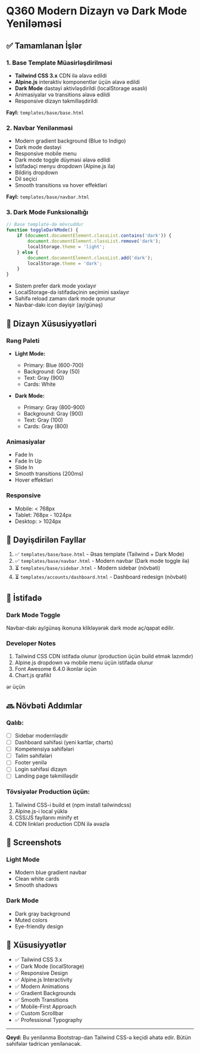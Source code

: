 # Q360 Modern Dizayn və Dark Mode Yeniləməsi

## ✅ Tamamlanan İşlər

### 1. **Base Template Müasirləşdirilməsi**
- **Tailwind CSS 3.x** CDN ilə əlavə edildi
- **Alpine.js** interaktiv komponentlər üçün əlavə edildi
- **Dark Mode** dəstəyi aktivləşdirildi (localStorage əsaslı)
- Animasiyalar və transitions əlavə edildi
- Responsive dizayn təkmilləşdirildi

**Fayl:** `templates/base/base.html`

### 2. **Navbar Yenilənməsi**
- Modern gradient background (Blue to Indigo)
- Dark mode dəstəyi
- Responsive mobile menu
- Dark mode toggle düyməsi əlavə edildi
- İstifadəçi menyu dropdown (Alpine.js ilə)
- Bildiriş dropdown
- Dil seçici
- Smooth transitions və hover effektləri

**Fayl:** `templates/base/navbar.html`

### 3. **Dark Mode Funksionallığı**
```javascript
// Base template-də mövcuddur
function toggleDarkMode() {
    if (document.documentElement.classList.contains('dark')) {
        document.documentElement.classList.remove('dark');
        localStorage.theme = 'light';
    } else {
        document.documentElement.classList.add('dark');
        localStorage.theme = 'dark';
    }
}
```

- Sistem prefer dark mode yoxlayır
- LocalStorage-də istifadəçinin seçimini saxlayır
- Səhifə reload zamanı dark mode qorunur
- Navbar-dakı icon dəyişir (ay/günəş)

## 🎨 Dizayn Xüsusiyyətləri

### Rəng Paleti
- **Light Mode:**
  - Primary: Blue (600-700)
  - Background: Gray (50)
  - Text: Gray (900)
  - Cards: White

- **Dark Mode:**
  - Primary: Gray (800-900)
  - Background: Gray (900)
  - Text: Gray (100)
  - Cards: Gray (800)

### Animasiyalar
- Fade In
- Fade In Up
- Slide In
- Smooth transitions (200ms)
- Hover effektləri

### Responsive
- Mobile: < 768px
- Tablet: 768px - 1024px
- Desktop: > 1024px

## 📂 Dəyişdirilən Fayllar

1. ✅ `templates/base/base.html` - Əsas template (Tailwind + Dark Mode)
2. ✅ `templates/base/navbar.html` - Modern navbar (Dark mode toggle ilə)
3. ⏳ `templates/base/sidebar.html` - Modern sidebar (növbəti)
4. ⏳ `templates/accounts/dashboard.html` - Dashboard redesign (növbəti)

## 🚀 İstifadə

### Dark Mode Toggle
Navbar-dakı ay/günəş ikonuna klikləyərək dark mode aç/qapat edilir.

### Developer Notes
1. Tailwind CSS CDN istifadə olunur (production üçün build etmək lazımdır)
2. Alpine.js dropdown və mobile menu üçün istifadə olunur
3. Font Awesome 6.4.0 ikonlar üçün
4. Chart.js qrafikl

ər üçün

## 🔜 Növbəti Addımlar

### Qalıb:
- [ ] Sidebar modernləşdir
- [ ] Dashboard səhifəsi (yeni kartlar, charts)
- [ ] Kompetensiya səhifələri
- [ ] Təlim səhifələri
- [ ] Footer yenilə
- [ ] Login səhifəsi dizayn
- [ ] Landing page təkmilləşdir

### Tövsiyələr Production üçün:
1. Tailwind CSS-i build et (npm install tailwindcss)
2. Alpine.js-i local yüklə
3. CSS/JS fayllarını minify et
4. CDN linkləri production CDN ilə əvəzlə

## 📸 Screenshots

### Light Mode
- Modern blue gradient navbar
- Clean white cards
- Smooth shadows

### Dark Mode
- Dark gray background
- Muted colors
- Eye-friendly design

## 🎯 Xüsusiyyətlər

- ✅ Tailwind CSS 3.x
- ✅ Dark Mode (localStorage)
- ✅ Responsive Design
- ✅ Alpine.js Interactivity
- ✅ Modern Animations
- ✅ Gradient Backgrounds
- ✅ Smooth Transitions
- ✅ Mobile-First Approach
- ✅ Custom Scrollbar
- ✅ Professional Typography

---

**Qeyd:** Bu yenilənmə Bootstrap-dan Tailwind CSS-ə keçidi əhatə edir. Bütün səhifələr tədricən yenilənəcək.
